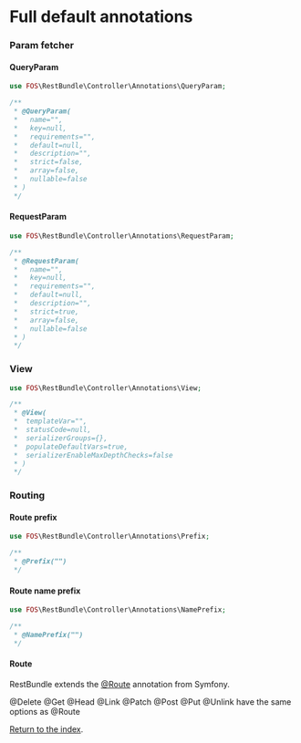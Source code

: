 Full default annotations
==========================

### Param fetcher

#### QueryParam

```php
use FOS\RestBundle\Controller\Annotations\QueryParam;

/**
 * @QueryParam(
 *   name="",
 *   key=null,
 *   requirements="",
 *   default=null,
 *   description="",
 *   strict=false,
 *   array=false,
 *   nullable=false
 * )
 */
```

#### RequestParam

```php
use FOS\RestBundle\Controller\Annotations\RequestParam;

/**
 * @RequestParam(
 *   name="",
 *   key=null,
 *   requirements="",
 *   default=null,
 *   description="",
 *   strict=true,
 *   array=false,
 *   nullable=false
 * )
 */
```

### View

```php
use FOS\RestBundle\Controller\Annotations\View;

/**
 * @View(
 *  templateVar="",
 *  statusCode=null,
 *  serializerGroups={},
 *  populateDefaultVars=true,
 *  serializerEnableMaxDepthChecks=false
 * )
 */
```

### Routing

#### Route prefix

```php
use FOS\RestBundle\Controller\Annotations\Prefix;

/**
 * @Prefix("")
 */
```

#### Route name prefix

```php
use FOS\RestBundle\Controller\Annotations\NamePrefix;

/**
 * @NamePrefix("")
 */
```

#### Route

RestBundle extends the [@Route](http://symfony.com/doc/current/bundles/SensioFrameworkExtraBundle/annotations/routing.html) annotation from Symfony.

@Delete @Get @Head @Link @Patch @Post @Put @Unlink have the same options as @Route

[Return to the index](index.md).
